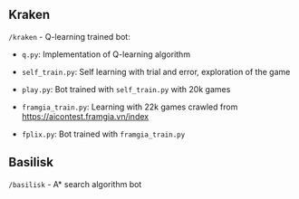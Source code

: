 ## Kraken

`/kraken` - Q-learning trained bot:

+ `q.py`: Implementation of Q-learning algorithm

+ `self_train.py`: Self learning with trial and error, exploration of the game

+ `play.py`: Bot trained with `self_train.py` with 20k games

+ `framgia_train.py`: Learning with 22k games crawled from https://aicontest.framgia.vn/index

+ `fplix.py`: Bot trained with `framgia_train.py`

## Basilisk

`/basilisk` - A\* search algorithm bot

